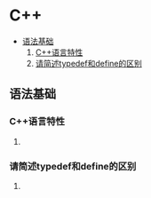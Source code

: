 # C++
- [语法基础](#语法基础)
    1. [C++语言特性](#C++语言特性)
    2. [请简述typedef和define的区别](#请简述typedef和define的区别)

## 语法基础 
### C++语言特性
1. 

### 请简述typedef和define的区别
1. 